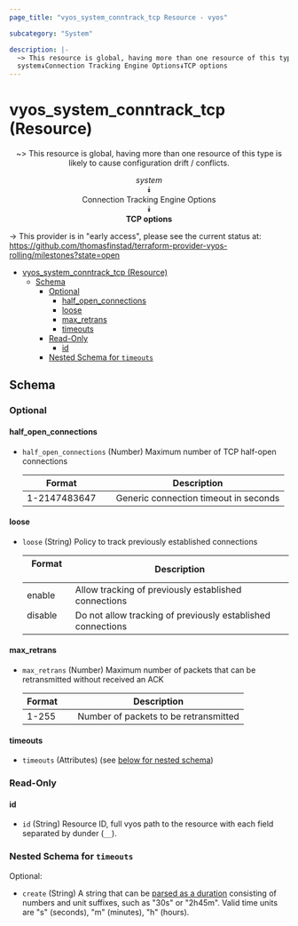 ```yaml
---
page_title: "vyos_system_conntrack_tcp Resource - vyos"

subcategory: "System"

description: |-
  ~> This resource is global, having more than one resource of this type is likely to cause configuration drift / conflicts.
  system⯯Connection Tracking Engine Options⯯TCP options
---
```


# vyos_system_conntrack_tcp (Resource)
<center>

~> This resource is global, having more than one resource of this type is likely to cause configuration drift / conflicts.

*system*  
⯯  
Connection Tracking Engine Options  
⯯  
**TCP options**


</center>

-> This provider is in "early access", please see the current status at: https://github.com/thomasfinstad/terraform-provider-vyos-rolling/milestones?state=open

<!--TOC-->

- [vyos_system_conntrack_tcp (Resource)](#vyos_system_conntrack_tcp-resource)
  - [Schema](#schema)
    - [Optional](#optional)
      - [half_open_connections](#half_open_connections)
      - [loose](#loose)
      - [max_retrans](#max_retrans)
      - [timeouts](#timeouts)
    - [Read-Only](#read-only)
      - [id](#id)
    - [Nested Schema for `timeouts`](#nested-schema-for-timeouts)

<!--TOC-->

<!-- schema generated by tfplugindocs -->
## Schema

### Optional

#### half_open_connections
- `half_open_connections` (Number) Maximum number of TCP half-open connections

    |  Format        &emsp;|  Description                            |
    |----------------|-----------------------------------------|
    |  1-2147483647  &emsp;|  Generic connection timeout in seconds  |
#### loose
- `loose` (String) Policy to track previously established connections

    |  Format   &emsp;|  Description                                                  |
    |-----------|---------------------------------------------------------------|
    |  enable   &emsp;|  Allow tracking of previously established connections         |
    |  disable  &emsp;|  Do not allow tracking of previously established connections  |
#### max_retrans
- `max_retrans` (Number) Maximum number of packets that can be retransmitted without received an ACK

    |  Format  &emsp;|  Description                            |
    |----------|-----------------------------------------|
    |  1-255   &emsp;|  Number of packets to be retransmitted  |
#### timeouts
- `timeouts` (Attributes) (see [below for nested schema](#nestedatt--timeouts))

### Read-Only

#### id
- `id` (String) Resource ID, full vyos path to the resource with each field separated by dunder (`__`).

<a id="nestedatt--timeouts"></a>
### Nested Schema for `timeouts`

Optional:

- `create` (String) A string that can be [parsed as a duration](https://pkg.go.dev/time#ParseDuration) consisting of numbers and unit suffixes, such as &#34;30s&#34; or &#34;2h45m&#34;. Valid time units are &#34;s&#34; (seconds), &#34;m&#34; (minutes), &#34;h&#34; (hours).
